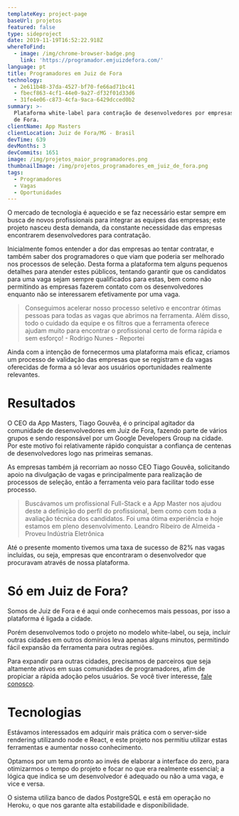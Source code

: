 ```yaml
---
templateKey: project-page
baseUrl: projetos
featured: false
type: sideproject
date: 2019-11-19T16:52:22.918Z
whereToFind:
  - image: /img/chrome-browser-badge.png
    link: 'https://programador.emjuizdefora.com/'
language: pt
title: Programadores em Juiz de Fora
technology:
  - 2e611b48-37da-4527-bf70-fe66ad71bc41
  - fbecf863-4cf1-44e0-9a27-df32f01d33d6
  - 31fe4e06-c873-4cfa-9aca-6429dcced0b2
summary: >-
  Plataforma white-label para contração de desenvolvedores por empresas de Juiz
  de Fora.
clientName: App Masters
clientLocation: Juiz de Fora/MG - Brasil
devTime: 639
devMonths: 3
devCommits: 1651
image: /img/projetos_maior_programadores.png
thumbnailImage: /img/projetos_programadores_em_juiz_de_fora.png
tags:
  - Programadores
  - Vagas
  - Oportunidades
---
```

O mercado de tecnologia é aquecido e se faz necessário estar sempre em busca de novos profissionais para integrar as equipes das empresas; este projeto nasceu desta demanda, da constante necessidade das empresas encontrarem desenvolvedores para contratação. 

Inicialmente fomos entender a dor das empresas ao tentar contratar, e também saber dos programadores o que viam que poderia ser melhorado nos processos de seleção. Desta forma a plataforma tem alguns pequenos detalhes para atender estes públicos, tentando garantir que os candidatos para uma vaga sejam sempre qualificados para estas, bem como não permitindo as empresas fazerem contato com os desenvolvedores enquanto não se interessarem efetivamente por uma vaga.

> Conseguimos acelerar nosso processo seletivo e encontrar ótimas pessoas para todas as vagas que abrimos na ferramenta. Além disso, todo o cuidado da equipe e os filtros que a ferramenta oferece ajudam muito para encontrar o profissional certo de forma rápida e sem esforço! - Rodrigo Nunes - Reportei

Ainda com a intenção de fornecermos uma plataforma mais eficaz, criamos um processo de validação das empresas que se registram e da vagas oferecidas de forma a só levar aos usuários oportunidades realmente relevantes.

# Resultados

O CEO da App Masters, Tiago Gouvêa, é o principal agitador da comunidade de desenvolvedores em Juiz de Fora, fazendo parte de vários grupos e sendo responsável por um Google Developers Group na cidade. Por este motivo foi relativamente rápido conquistar a confiança de centenas de desenvolvedores logo nas primeiras semanas.

As empresas também já recorriam ao nosso CEO Tiago Gouvêa, solicitando apoio na divulgação de vagas e principalmente para realização de processos de seleção, então a ferramenta veio para facilitar todo esse processo.

> Buscávamos um profissional Full-Stack e a App Master nos ajudou deste a definição do perfil do profissional, bem como com toda a avaliação técnica dos candidatos. Foi uma ótima experiência e hoje estamos em pleno desenvolvimento.  Leandro Ribeiro de Almeida - Proveu Indústria Eletrônica

Até o presente momento tivemos uma taxa de sucesso de 82% nas vagas incluídas, ou seja, empresas que encontraram o desenvolvedor que procuravam através de nossa plataforma.

# Só em Juiz de Fora?

Somos de Juiz de Fora e é aqui onde conhecemos mais pessoas, por isso a plataforma é ligada a cidade.

Porém desenvolvemos todo o projeto no modelo white-label, ou seja, incluir outras cidades em outros domínios leva apenas alguns minutos, permitindo fácil expansão da ferramenta para outras regiões.

Para expandir para outras cidades, precisamos de parceiros que seja altamente ativos em suas comunidades de programadores, afim de propiciar a rápida adoção pelos usuários. Se você tiver interesse, [fale conosco](https://appmasters.io/pt/contato).

# Tecnologias

Estávamos interessados em adquirir mais prática com o server-side rendering utilizando node e React, e este projeto nos permitiu utilizar estas ferramentas e aumentar nosso conhecimento.

Optamos por um tema pronto ao invés de elaborar a interface do zero, para otimizarmos o tempo do projeto e focar no que era realmente essencial; a lógica que indica se um desenvolvedor é adequado ou não a uma vaga, e vice e versa.

O sistema utiliza banco de dados PostgreSQL e está em operação no Heroku, o que nos garante alta estabilidade e disponibilidade.

